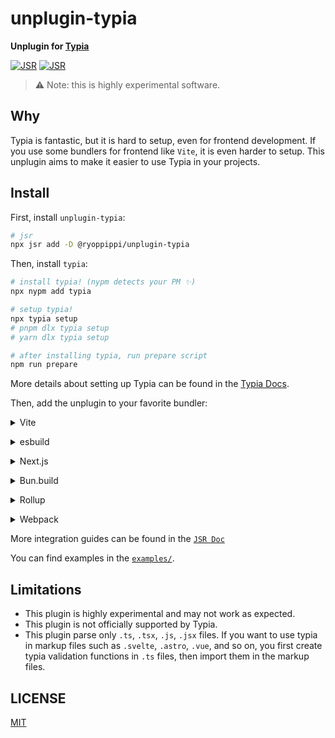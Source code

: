 # unplugin-typia

**Unplugin for [Typia](https://typia.io/)**

[![JSR](https://jsr.io/badges/@ryoppippi/unplugin-typia)](https://jsr.io/@ryoppippi/unplugin-typia)
[![JSR](https://jsr.io/badges/@ryoppippi/unplugin-typia/score)](https://jsr.io/@ryoppippi/unplugin-typia)

> ⚠️ Note: this is highly experimental software.

## Why

Typia is fantastic, but it is hard to setup, even for frontend development.
If you use some bundlers for frontend like `Vite`, it is even harder to setup.
This unplugin aims to make it easier to use Typia in your projects.

## Install

First, install `unplugin-typia`:

```bash
# jsr
npx jsr add -D @ryoppippi/unplugin-typia
```

Then, install `typia`:

```bash
# install typia! (nypm detects your PM ✨)
npx nypm add typia

# setup typia!
npx typia setup
# pnpm dlx typia setup
# yarn dlx typia setup

# after installing typia, run prepare script
npm run prepare
```

More details about setting up Typia can be found in the [Typia Docs](https://typia.io/docs/setup/#unplugin-typia).

Then, add the unplugin to your favorite bundler:

<details>
<summary>Vite</summary><br>

```ts
// vite.config.ts
import UnpluginTypia from '@ryoppippi/unplugin-typia/vite';

export default defineConfig({
	plugins: [
		UnpluginTypia({ /* options */ }),
	],
});
```

Examples:

- [`examples/vite-vanilla`](https://github.com/ryoppippi/unplugin-typia/tree/main/examples/vite-vanilla)
- [`examples/vite-react`](https://github.com/ryoppippi/unplugin-typia/tree/main/examples/vite-react)
- [`examples/vite-hono`](https://github.com/ryoppippi/unplugin-typia/tree/main/examples/vite-hono)
- [`examples/sveltekit`](https://github.com/ryoppippi/unplugin-typia/tree/main/examples/sveltekit)

<br></details>

<details>
<summary>esbuild</summary><br>

```ts
// esbuild.config.js
import { build } from 'esbuild';
import UnpluginTypia from '@ryoppippi/unplugin-typia/esbuild';

export default {
	plugins: [
		UnpluginTypia({ /* options */ }),
	],
};
```

Examples:

- [`examples/esbuild`](https://github.com/ryoppippi/unplugin-typia/tree/main/examples/esbuild)

<br></details>

<details>
<summary>Next.js</summary><br>

```js
// next.config.mjs
import unTypiaNext from 'unplugin-typia/next';

/** @type {import('next').NextConfig} */
const nextConfig = { /* your next.js config */};

/** @type {import("unplugin-typia").Options} */
const unpluginTypiaOptions = { /* your unplugin-typia options */ };

export default unTypiaNext(nextConfig, unpluginTypiaOptions);

// you can omit the unplugin-typia options when you don't need to customize it
// export default unTypiaNext(nextConfig);
```

Examples:

- [`examples/nextjs`](https://github.com/ryoppippi/unplugin-typia/tree/main/examples/nextjs)

<br></details>

<details>
<summary>Bun.build</summary><br>

### Example 1: Using for building script

```ts
// build.ts
import UnpluginTypia from '@ryoppippi/unplugin-typia/bun';

await Bun.build({
	entrypoints: ['./index.ts'],
	outdir: './out',
	plugins: [
		UnpluginTypia({ /* your options */})
	]
});
```

For building the script:

```sh
bun run ./build.ts
node ./out/index.js
```

Check the [Plugins – Bundler | Bun Docs](https://bun.sh/docs/bundler/plugins) for more details.

### Example 2: Using for running script

```ts
// preload.ts
import { plugin } from 'bun';
import UnpluginTypia from '@ryoppippi/unplugin-typia/bun';

plugin(UnpluginTypia({ /* your options */}));
```

```toml
# bun.toml
preload = "preload.ts"

[test]
preload = "preload.ts"
```

For running the script:

```sh
bun run ./index.ts
```

Check the [Plugins – Runtime | Bun Docs](https://bun.sh/docs/runtime/plugins) for more details.

<br></details>

<details>
<summary>Rollup</summary><br>

```ts
// rollup.config.js
import UnpluginTypia from '@ryoppippi/unplugin-typia/rollup';

export default {
	plugins: [
		UnpluginTypia({ /* options */ }),
	],
};
```

<br></details>

<details>
<summary>Webpack</summary><br>

> ⚠️ Note: Currently, this plugin works only with 'esm' target. If you want to use 'cjs' target, please use with [`jiti`](https://github.com/unjs/jiti). Refer [this issue](https://github.com/samchon/typia/issues/1094).

```sh
npm install jiti
```

```js
// webpack.config.js
const jiti = require('jiti')(__filename);
const { default: UnpluginTypia } = jiti('@ryoppippi/unplugin-typia/webpack');

module.exports = {
	plugins: [
		UnpluginTypia({ /* options */ }),
	],
};
```

<br></details>

More integration guides can be found in the [`JSR Doc`](https://jsr.io/@ryoppippi/unplugin-typia/doc)

You can find examples in the [`examples/`](https://github.com/ryoppippi/unplugin-typia/tree/main/examples).

## Limitations

- This plugin is highly experimental and may not work as expected.
- This plugin is not officially supported by Typia.
- This plugin parse only `.ts`, `.tsx`, `.js`, `.jsx` files. If you want to use typia in markup files such as `.svelte`, `.astro`, `.vue`, and so on, you first create typia validation functions in `.ts` files, then import them in the markup files.

## LICENSE

[MIT](./LICENSE)
